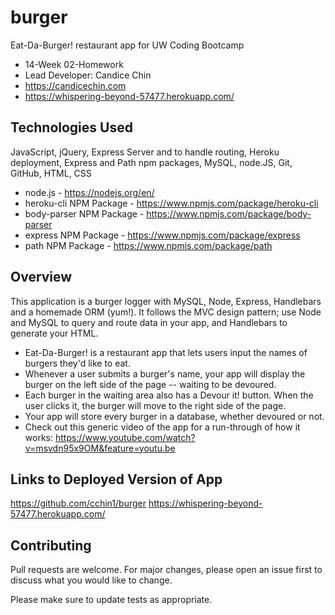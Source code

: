 # burger
Eat-Da-Burger! restaurant app for UW Coding Bootcamp
* 14-Week 02-Homework
* Lead Developer: Candice Chin
* https://candicechin.com
* https://whispering-beyond-57477.herokuapp.com/

## Technologies Used
JavaScript, jQuery, Express Server and to handle routing, Heroku deployment, Express and Path npm packages, MySQL, node.JS, Git, GitHub, HTML, CSS

* node.js - https://nodejs.org/en/
* heroku-cli NPM Package - https://www.npmjs.com/package/heroku-cli
* body-parser NPM Package - https://www.npmjs.com/package/body-parser
* express NPM Package - https://www.npmjs.com/package/express
* path NPM Package - https://www.npmjs.com/package/path

## Overview
This application is a burger logger with MySQL, Node, Express, Handlebars and a homemade ORM (yum!). It follows the MVC design pattern; use Node and MySQL to query and route data in your app, and Handlebars to generate your HTML.

* Eat-Da-Burger! is a restaurant app that lets users input the names of burgers they'd like to eat.
* Whenever a user submits a burger's name, your app will display the burger on the left side of the page -- waiting to be devoured.
* Each burger in the waiting area also has a Devour it! button. When the user clicks it, the burger will move to the right side of the page.
* Your app will store every burger in a database, whether devoured or not.
* Check out this generic video of the app for a run-through of how it works:
https://www.youtube.com/watch?v=msvdn95x9OM&feature=youtu.be

## Links to Deployed Version of App
https://github.com/cchin1/burger
https://whispering-beyond-57477.herokuapp.com/

## Contributing
Pull requests are welcome. For major changes, please open an issue first to discuss what you would like to change.

Please make sure to update tests as appropriate.